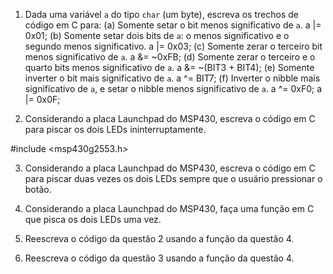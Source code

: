 1. Dada uma variável `a` do tipo `char` (um byte), escreva os trechos de código em C para:
	(a) Somente setar o bit menos significativo de `a`.
		a |= 0x01;
	(b) Somente setar dois bits de `a`: o menos significativo e o segundo menos significativo.
		a |= 0x03;
	(c) Somente zerar o terceiro bit menos significativo de `a`.
		a &= ~0xFB;
	(d) Somente zerar o terceiro e o quarto bits menos significativo de `a`.
		a &= ~(BIT3 + BIT4);
	(e) Somente inverter o bit mais significativo de `a`.
		a ^= BIT7;
	(f) Inverter o nibble mais significativo de `a`, e setar o nibble menos significativo de `a`. 
		a ^= 0xF0;
		a |= 0x0F;

2. Considerando a placa Launchpad do MSP430, escreva o código em C para piscar os dois LEDs ininterruptamente.

#include <msp430g2553.h>


3. Considerando a placa Launchpad do MSP430, escreva o código em C para piscar duas vezes os dois LEDs sempre que o usuário pressionar o botão.

4. Considerando a placa Launchpad do MSP430, faça uma função em C que pisca os dois LEDs uma vez.

5. Reescreva o código da questão 2 usando a função da questão 4.

6. Reescreva o código da questão 3 usando a função da questão 4.
